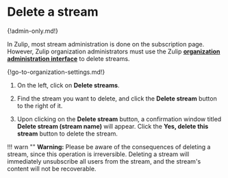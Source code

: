# Delete a stream

{!admin-only.md!}

In Zulip, most stream administration is done on the subscription page.
However, Zulip organization administrators must use the Zulip
**[organization administration interface](/help/change-your-organization-settings)**
to delete streams.

{!go-to-organization-settings.md!}

1. On the left, click on **Delete streams**.

2. Find the stream you want to delete, and click the **Delete stream** button to
the right of it.

3. Upon clicking on the **Delete stream** button, a confirmation window titled
**Delete stream (stream name)** will appear. Click the **Yes, delete this stream**
button to delete the stream.

!!! warn ""
    **Warning:** Please be aware of the consequences of deleting a stream,
    since this operation is irreversible. Deleting a stream will immediately
    unsubscribe all users from the stream, and the stream's content will not be
    recoverable.
